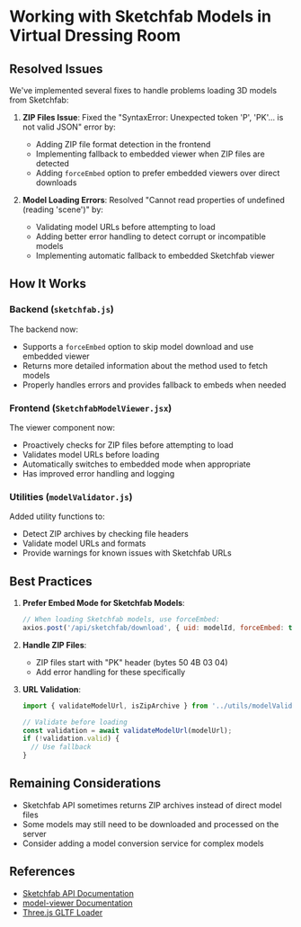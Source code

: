 # Working with Sketchfab Models in Virtual Dressing Room

## Resolved Issues

We've implemented several fixes to handle problems loading 3D models from Sketchfab:

1. **ZIP Files Issue**: Fixed the "SyntaxError: Unexpected token 'P', 'PK'... is not valid JSON" error by:
   - Adding ZIP file format detection in the frontend
   - Implementing fallback to embedded viewer when ZIP files are detected
   - Adding `forceEmbed` option to prefer embedded viewers over direct downloads

2. **Model Loading Errors**: Resolved "Cannot read properties of undefined (reading 'scene')" by:
   - Validating model URLs before attempting to load
   - Adding better error handling to detect corrupt or incompatible models
   - Implementing automatic fallback to embedded Sketchfab viewer

## How It Works

### Backend (`sketchfab.js`)

The backend now:
- Supports a `forceEmbed` option to skip model download and use embedded viewer
- Returns more detailed information about the method used to fetch models
- Properly handles errors and provides fallback to embeds when needed

### Frontend (`SketchfabModelViewer.jsx`)

The viewer component now:
- Proactively checks for ZIP files before attempting to load
- Validates model URLs before loading
- Automatically switches to embedded mode when appropriate
- Has improved error handling and logging

### Utilities (`modelValidator.js`)

Added utility functions to:
- Detect ZIP archives by checking file headers
- Validate model URLs and formats
- Provide warnings for known issues with Sketchfab URLs

## Best Practices

1. **Prefer Embed Mode for Sketchfab Models**:
   ```javascript
   // When loading Sketchfab models, use forceEmbed:
   axios.post('/api/sketchfab/download', { uid: modelId, forceEmbed: true });
   ```

2. **Handle ZIP Files**:
   - ZIP files start with "PK" header (bytes 50 4B 03 04)
   - Add error handling for these specifically

3. **URL Validation**:
   ```javascript
   import { validateModelUrl, isZipArchive } from '../utils/modelValidator';
   
   // Validate before loading
   const validation = await validateModelUrl(modelUrl);
   if (!validation.valid) {
     // Use fallback
   }
   ```

## Remaining Considerations

- Sketchfab API sometimes returns ZIP archives instead of direct model files
- Some models may still need to be downloaded and processed on the server
- Consider adding a model conversion service for complex models

## References

- [Sketchfab API Documentation](https://docs.sketchfab.com/data-api/v3/index.html)
- [model-viewer Documentation](https://modelviewer.dev/)
- [Three.js GLTF Loader](https://threejs.org/docs/#examples/en/loaders/GLTFLoader)